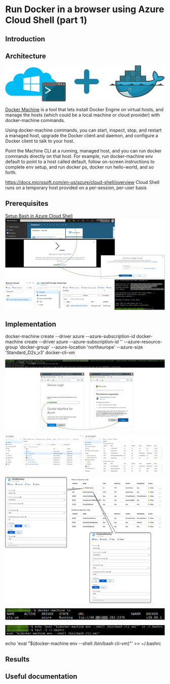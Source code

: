 # Run Docker in a browser using Azure Cloud Shell (part 1)

## Introduction

## Architecture
![](/images/docker-azure-cli/arch.png)

[Docker Machine](https://docs.docker.com/machine/overview/) is a tool that lets install Docker Engine on virtual hosts, and manage the hosts (which could be a local machine or cloud provider) with docker-machine commands. 

Using docker-machine commands, you can start, inspect, stop, and restart a managed host, upgrade the Docker client and daemon, and configure a Docker client to talk to your host.

Point the Machine CLI at a running, managed host, and you can run docker commands directly on that host. For example, run docker-machine env default to point to a host called default, follow on-screen instructions to complete env setup, and run docker ps, docker run hello-world, and so forth.


https://docs.microsoft.com/en-us/azure/cloud-shell/overview
Cloud Shell runs on a temporary host provided on a per-session, per-user basis
## Prerequisites
[Setup Bash in Azure Cloud Shell](https://docs.microsoft.com/en-us/azure/cloud-shell/quickstart)
![](/images/docker-azure-cli/shell_init.png)
![](/images/docker-azure-cli/shell_init_result.png)

## Implementation

docker-machine create --driver azure --azure-subscription-id <subs-id> <machine-name>
docker-machine create --driver azure --azure-subscription-id '<subs-id>' --azure-resource-group 'docker-group' --azure-location 'northeurope' --azure-size 'Standard_D2s_v3' docker-cli-vm

![](/images/docker-azure-cli/docker_machine_create.png)

![](/images/docker-azure-cli/docker_vm_nsg.png)

![](/images/docker-azure-cli/docker_vm_nsg_new.png)

![](/images/docker-azure-cli/get_docker_machine_list.png)

![](/images/docker-azure-cli/docker_machine_env_startup.png)


echo 'eval "$(docker-machine env --shell /bin/bash cli-vm)"' >> ~/.bashrc

## Results

## Useful documentation

